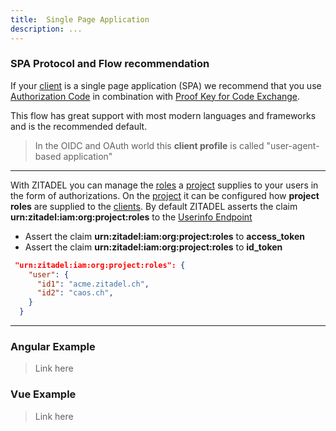 ```yaml
---
title:  Single Page Application
description: ...
---
```


### SPA Protocol and Flow recommendation

If your [client](administrate#Clients) is a single page application (SPA) we recommend that you use [Authorization Code](documentation#Authorization_Code) in combination with [Proof Key for Code Exchange](documentation#Proof_Key_for_Code_Exchange).

This flow has great support with most modern languages and frameworks and is the recommended default.

> In the OIDC and OAuth world this **client profile** is called "user-agent-based application"

---

With ZITADEL you can manage the [roles](administrate#Roles) a [project](administrate#Projects) supplies to your users in the form of authorizations.
On the [project](administrate#Projects) it can be configured how **project roles** are supplied to the [clients](administrate#Clients).
By default ZITADEL asserts the claim **urn:zitadel:iam:org:project:roles** to the [Userinfo Endpoint](documentation#userinfo_endpoint)

- Assert the claim **urn:zitadel:iam:org:project:roles** to **access_token**
- Assert the claim **urn:zitadel:iam:org:project:roles** to **id_token**

```JSON
 "urn:zitadel:iam:org:project:roles": {
    "user": {
      "id1": "acme.zitadel.ch",
      "id2": "caos.ch",
    }
  }
```
---

### Angular Example

> Link here

### Vue Example

> Link here
